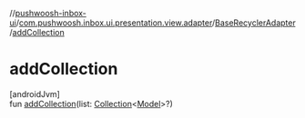 //[pushwoosh-inbox-ui](../../../index.md)/[com.pushwoosh.inbox.ui.presentation.view.adapter](../index.md)/[BaseRecyclerAdapter](index.md)/[addCollection](add-collection.md)

# addCollection

[androidJvm]\
fun [addCollection](add-collection.md)(list: [Collection](https://kotlinlang.org/api/latest/jvm/stdlib/kotlin-stdlib/kotlin.collections/-collection/index.html)&lt;[Model](index.md)&gt;?)
